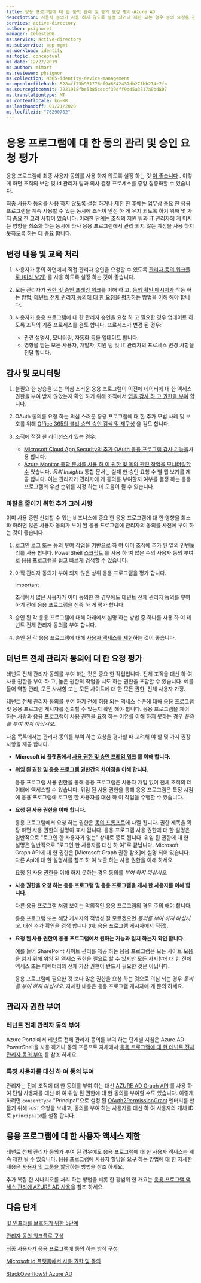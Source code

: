 ```yaml
---
title: 응용 프로그램에 대 한 동의 관리 및 동의 요청 평가-Azure AD
description: 사용자 동의가 사용 하지 않도록 설정 되거나 제한 되는 경우 동의 요청을 관리 하는 방법 및 응용 프로그램에 대 한 테넌트 전체 관리자 동의에 대 한 요청을 평가 하는 방법을 알아봅니다.
services: active-directory
author: psignoret
manager: CelesteDG
ms.service: active-directory
ms.subservice: app-mgmt
ms.workload: identity
ms.topic: conceptual
ms.date: 12/27/2019
ms.author: mimart
ms.reviewer: phsignor
ms.collection: M365-identity-device-management
ms.openlocfilehash: 528aff73b931776ef9a6542437db271bb214c7fb
ms.sourcegitcommit: 7221918fbe5385ceccf39dff9dd5a3817a0bd807
ms.translationtype: MT
ms.contentlocale: ko-KR
ms.lasthandoff: 01/21/2020
ms.locfileid: "76290702"
---
```

# <a name="managing-consent-to-applications-and-evaluating-consent-requests"></a>응용 프로그램에 대 한 동의 관리 및 승인 요청 평가

응용 프로그램에 최종 사용자 동의를 사용 하지 않도록 설정 하는 것 [이 좋습니다](https://docs.microsoft.com/azure/security/fundamentals/steps-secure-identity#restrict-user-consent-operations) . 이렇게 하면 조직의 보안 및 id 관리자 팀과 의사 결정 프로세스를 중앙 집중화할 수 있습니다.

최종 사용자 동의를 사용 하지 않도록 설정 하거나 제한 한 후에는 업무상 중요 한 응용 프로그램을 계속 사용할 수 있는 동시에 조직이 안전 하 게 유지 되도록 하기 위해 몇 가지 중요 한 고려 사항이 있습니다. 이러한 단계는 조직의 지원 팀과 IT 관리자에 게 미치는 영향을 최소화 하는 동시에 타사 응용 프로그램에서 관리 되지 않는 계정을 사용 하지 못하도록 하는 데 중요 합니다.

## <a name="process-changes-and-education"></a>변경 내용 및 교육 처리

 1. 사용자가 동의 화면에서 직접 관리자 승인을 요청할 수 있도록 [관리자 동의 워크플로 (미리 보기)](configure-admin-consent-workflow.md) 를 사용 하도록 설정 하는 것이 좋습니다.

 2. 모든 관리자가 [권한 및 승인 프레임 워크](../develop/consent-framework.md)를 이해 하 고, [동의 확인 메시지가](../develop/application-consent-experience.md) 작동 하는 방법, [테넌트 전체 관리자 동의에 대 한 요청을 평가](#evaluating-a-request-for-tenant-wide-admin-consent)하는 방법을 이해 해야 합니다.
 3. 사용자가 응용 프로그램에 대 한 관리자 승인을 요청 하 고 필요한 경우 업데이트 하도록 조직의 기존 프로세스를 검토 합니다. 프로세스가 변경 된 경우:
    * 관련 설명서, 모니터링, 자동화 등을 업데이트 합니다.
    * 영향을 받는 모든 사용자, 개발자, 지원 팀 및 IT 관리자의 프로세스 변경 사항을 전달 합니다.

## <a name="auditing-and-monitoring"></a>감사 및 모니터링

1. 불필요 한 상승을 또는 의심 스러운 응용 프로그램이 이전에 데이터에 대 한 액세스 권한을 부여 받지 않았는지 확인 하기 위해 조직에서 [앱을 감사 하 고 권한을 부여](https://docs.microsoft.com/azure/security/fundamentals/steps-secure-identity#audit-apps-and-consented-permissions) 합니다.

2. OAuth 동의를 요청 하는 의심 스러운 응용 프로그램에 대 한 추가 모범 사례 및 보호를 위해 [Office 365의 불법 승인 승인 검색 및 재구성](https://docs.microsoft.com/microsoft-365/security/office-365-security/detect-and-remediate-illicit-consent-grants) 을 검토 합니다.

3. 조직에 적절 한 라이선스가 있는 경우:

    * [Microsoft Cloud App Security의 추가 OAuth 응용 프로그램 감사 기능을](https://docs.microsoft.com/cloud-app-security/investigate-risky-oauth)사용 합니다.
    * [Azure Monitor 통합 문서를 사용 하 여 권한 및 동의 관련 작업을 모니터링할 수](../reports-monitoring/howto-use-azure-monitor-workbooks.md) 있습니다. *동의 Insights* 통합 문서는 실패 한 승인 요청 수 별 앱 보기를 제공 합니다. 이는 관리자가 관리자에 게 동의를 부여할지 여부를 결정 하는 응용 프로그램의 우선 순위를 지정 하는 데 도움이 될 수 있습니다.

### <a name="additional-considerations-for-reducing-friction"></a>마찰을 줄이기 위한 추가 고려 사항

이미 사용 중인 신뢰할 수 있는 비즈니스에 중요 한 응용 프로그램에 대 한 영향을 최소화 하려면 많은 사용자 동의가 부여 된 응용 프로그램에 관리자의 동의를 사전에 부여 하는 것이 좋습니다.

1. 로그인 로그 또는 동의 부여 작업을 기반으로 하 여 이미 조직에 추가 된 앱의 인벤토리를 사용 합니다. PowerShell [스크립트](https://gist.github.com/psignoret/41793f8c6211d2df5051d77ca3728c09) 를 사용 하 여 많은 수의 사용자 동의 부여로 응용 프로그램을 쉽고 빠르게 검색할 수 있습니다.

2. 아직 관리자 동의가 부여 되지 않은 상위 응용 프로그램을 평가 합니다.

   > [!IMPORTANT]
   > 조직에서 많은 사용자가 이미 동의한 한 경우에도 테넌트 전체 관리자 동의를 부여 하기 전에 응용 프로그램을 신중 하 게 평가 합니다.

3. 승인 된 각 응용 프로그램에 대해 아래에서 설명 하는 방법 중 하나를 사용 하 여 테넌트 전체 관리자 동의를 부여 합니다.

4. 승인 된 각 응용 프로그램에 대해 [사용자 액세스를 제한](configure-user-consent.md)하는 것이 좋습니다.

## <a name="evaluating-a-request-for-tenant-wide-admin-consent"></a>테넌트 전체 관리자 동의에 대 한 요청 평가

테넌트 전체 관리자 동의를 부여 하는 것은 중요 한 작업입니다.  전체 조직을 대신 하 여 사용 권한을 부여 하 고, 높은 권한의 작업을 시도 하는 권한을 포함할 수 있습니다. 예를 들어 역할 관리, 모든 사서함 또는 모든 사이트에 대 한 모든 권한, 전체 사용자 가장.

테넌트 전체 관리자 동의를 부여 하기 전에 허용 되는 액세스 수준에 대해 응용 프로그램 및 응용 프로그램 게시자를 신뢰할 수 있는지 확인 해야 합니다. 응용 프로그램을 제어 하는 사람과 응용 프로그램이 사용 권한을 요청 하는 이유를 이해 하지 못하는 경우 *동의를 부여 하지 마십시오*.

다음 목록에서는 관리자 동의를 부여 하는 요청을 평가할 때 고려해 야 할 몇 가지 권장 사항을 제공 합니다.

* **Microsoft id 플랫폼에서 [사용 권한 및 승인 프레임 워크](../develop/consent-framework.md) 를 이해 합니다.**

* **[위임 된 권한 및 응용 프로그램 권한](../develop/v2-permissions-and-consent.md#permission-types)간의 차이점을 이해 합니다.**

   응용 프로그램 사용 권한을 통해 응용 프로그램은 사용자 개입 없이 전체 조직의 데이터에 액세스할 수 있습니다. 위임 된 사용 권한을 통해 응용 프로그램은 특정 시점에 응용 프로그램에 로그인 한 사용자를 대신 하 여 작업을 수행할 수 있습니다.

* **요청 된 사용 권한을 이해 합니다.**

   응용 프로그램에서 요청 하는 권한은 [동의 프롬프트](../develop/application-consent-experience.md)에 나열 됩니다. 권한 제목을 확장 하면 사용 권한의 설명이 표시 됩니다. 응용 프로그램 사용 권한에 대 한 설명은 일반적으로 "로그인 한 사용자가 없는" 상태로 종료 됩니다. 위임 된 권한에 대 한 설명은 일반적으로 "로그인 한 사용자를 대신 하 여"로 끝납니다. Microsoft Graph API에 대 한 권한은 [Microsoft Graph 권한 참조]에 설명 되어 있습니다. 다른 Api에 대 한 설명서를 참조 하 여 노출 하는 사용 권한을 이해 하세요.

   요청 된 사용 권한을 이해 하지 못하는 경우 동의를 *부여 하지 마십시오*.

* **사용 권한을 요청 하는 응용 프로그램 및 응용 프로그램을 게시 한 사용자를 이해 합니다.**

   다른 응용 프로그램 처럼 보이는 악의적인 응용 프로그램의 경우 주의 해야 합니다.

   응용 프로그램 또는 해당 게시자의 적법성 잘 모르겠으면 *동의를 부여 하지 마십시오*. 대신 추가 확인을 검색 합니다 (예: 응용 프로그램 게시자에서 직접).

* **요청 된 사용 권한이 응용 프로그램에서 원하는 기능과 일치 하는지 확인 합니다.**

   예를 들어 SharePoint 사이트 관리를 제공 하는 응용 프로그램은 모든 사이트 모음을 읽기 위해 위임 된 액세스 권한을 필요로 할 수 있지만 모든 사서함에 대 한 전체 액세스 또는 디렉터리의 전체 가장 권한이 반드시 필요한 것은 아닙니다.

   응용 프로그램에 필요한 것 보다 많은 권한을 요청 하는 것으로 의심 되는 경우 *동의를 부여 하지 마십시오*. 자세한 내용은 응용 프로그램 게시자에 게 문의 하세요.

## <a name="granting-consent-as-an-administrator"></a>관리자 권한 부여

### <a name="granting-tenant-wide-admin-consent"></a>테넌트 전체 관리자 동의 부여

Azure Portal에서 테넌트 전체 관리자 동의를 부여 하는 단계별 지침은 Azure AD PowerShell을 사용 하거나 동의 프롬프트 자체에서 [응용 프로그램에 대 한 테넌트 전체 관리자 동의 부여](grant-admin-consent.md) 를 참조 하세요.

### <a name="granting-consent-on-behalf-of-a-specific-user"></a>특정 사용자를 대신 하 여 동의 부여

관리자는 전체 조직에 대 한 동의를 부여 하는 대신 [AZURE AD Graph API](https://docs.microsoft.com/azure/active-directory/develop/active-directory-graph-api) 를 사용 하 여 단일 사용자를 대신 하 여 위임 된 권한에 대 한 동의를 부여할 수도 있습니다. 이렇게 하려면 `consentType` "Principal"으로 설정 된 [OAuth2PermissionGrant](https://docs.microsoft.com/previous-versions/azure/ad/graph/api/entity-and-complex-type-reference#oauth2permissiongrant-entity) 엔터티를 만들기 위해 `POST` 요청을 보내고, 동의를 부여 하는 사용자를 대신 하 여 사용자의 개체 ID로 `principalId`를 설정 합니다.

## <a name="limiting-user-access-to-applications"></a>응용 프로그램에 대 한 사용자 액세스 제한

테넌트 전체 관리자 동의가 부여 된 경우에도 응용 프로그램에 대 한 사용자 액세스는 계속 제한 될 수 있습니다. 응용 프로그램에 사용자 할당을 요구 하는 방법에 대 한 자세한 내용은 [사용자 및 그룹을 할당](methods-for-assigning-users-and-groups.md)하는 방법을 참조 하세요.

추가 복잡 한 시나리오를 처리 하는 방법을 비롯 한 광범위 한 개요는 [응용 프로그램 액세스 관리에 AZURE AD 사용](what-is-access-management.md)을 참조 하세요.

## <a name="next-steps"></a>다음 단계

[ID 인프라를 보호하기 위한 5단계](https://docs.microsoft.com/azure/security/fundamentals/steps-secure-identity#before-you-begin-protect-privileged-accounts-with-mfa)

[관리자 동의 워크플로 구성](configure-admin-consent-workflow.md)

[최종 사용자가 응용 프로그램에 동의 하는 방식 구성](configure-user-consent.md)

[Microsoft id 플랫폼에서 사용 권한 및 동의](../develop/active-directory-v2-scopes.md)

[StackOverflow의 Azure AD](https://stackoverflow.com/questions/tagged/azure-active-directory)